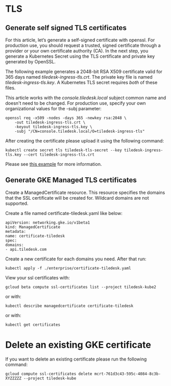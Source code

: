 
# TLS


## Generate self signed TLS certificates
For this article, let’s generate a self-signed certificate with openssl. For production use, you should request a trusted, signed certificate through a provider or your own certificate authority (CA). In the next step, you generate a Kubernetes Secret using the TLS certificate and private key generated by OpenSSL.


The following example generates a 2048-bit RSA X509 certificate valid for 365 days named *tiledesk-ingress-tls.crt*. The private key file is named *tiledesk-ingress-tls.key*. A Kubernetes TLS secret requires *both* of these files.

This article works with the *console.tiledesk.local* subject common name and doesn't need to be changed. For production use, specify your own organizational values for the -subj parameter:

```console
openssl req -x509 -nodes -days 365 -newkey rsa:2048 \
    -out tiledesk-ingress-tls.crt \
    -keyout tiledesk-ingress-tls.key \
    -subj "/CN=console.tiledesk.local/O=tiledesk-ingress-tls"
```

After creating the certificate please upload it using the following command:


```console
kubectl create secret tls tiledesk-tls-secret --key tiledesk-ingress-tls.key --cert tiledesk-ingress-tls.crt
```

Please see [this example](https://github.com/kubernetes/contrib/tree/master/ingress/controllers/nginx/examples/tls) for more information.

## Generate GKE Managed TLS certificates

Create a ManagedCertificate resource. This resource specifies the domains that the SSL certificate will be created for. Wildcard domains are not supported.

Create a file named certificate-tiledesk.yaml like below:

```
apiVersion: networking.gke.io/v1beta1
kind: ManagedCertificate
metadata:
name: certificate-tiledesk
spec:
domains:
- api.tiledesk.com
```

Create a new certificate for each domains you need. After that run:

```
kubectl apply -f ./enterprise/certificate-tiledesk.yaml
```


View your ssl certificates with: 

```
gcloud beta compute ssl-certificates list --project tiledesk-kube2
```

or with:

```
kubectl describe managedcertificate certificate-tiledesk
```

or with:

```
kubectl get certificates
```

# Delete an existing GKE certificate

If you want to delete an existing certificate please run the following command:

```
gcloud compute ssl-certificates delete mcrt-761d3c43-595c-4084-8c3b-XYZZZZZ --project tiledesk-kube
```


